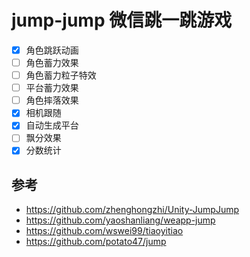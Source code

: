 # jump-jump 微信跳一跳游戏
- [x] 角色跳跃动画
- [ ] 角色蓄力效果
- [ ] 角色蓄力粒子特效
- [ ] 平台蓄力效果
- [ ] 角色摔落效果
- [x] 相机跟随
- [x] 自动生成平台
- [ ] 飘分效果
- [x] 分数统计

## 参考
- https://github.com/zhenghongzhi/Unity-JumpJump
- https://github.com/yaoshanliang/weapp-jump
- https://github.com/wswei99/tiaoyitiao
- https://github.com/potato47/jump
